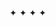 <div id="observablehq-index_header-e2851b41"></div>
<div id="observablehq-mjesta_geo-e2851b41"></div>

<link rel="stylesheet" href="https://cdn.jsdelivr.net/npm/@observablehq/inspector@5/dist/inspector.css">
<script type="module">
import {Runtime, Inspector} from "https://cdn.jsdelivr.net/npm/@observablehq/runtime@5/dist/runtime.js";
import define from "https://api.observablehq.com/d/d1e5e12448b03e80.js?v=4";
new Runtime().module(define, name => {
  if (name === "index_header") return new Inspector(document.querySelector("#observablehq-index_header-e2851b41"));
  if (name === "mjesta_geo") return new Inspector(document.querySelector("#observablehq-mjesta_geo-e2851b41"));
});
</script>

<div class="bottom-links">
<div class="rod-links">
  <!--a href="https://hjftm.github.io/uvod/" target="_self">Uvod</a--> ✦  
  <!--a href="https://hjftm.github.io/bosna/" target="_self">Bosna</a--> ✦  
  <!--a href="https://hjftm.github.io/dubrovnik/" target="_self">Dubrovnik</a--> ✦  
  <!--a href="https://hjftm.github.io/stupnik/" target="_self">Stupnik</a--> ✦  
  <!--a href="https://hjftm.github.io/obitelji/" target="_self">Obitelji</a-->
</div>
</div>


<link rel="stylesheet" href="https://cdn.jsdelivr.net/npm/@observablehq/inspector@5/dist/inspector.css">
